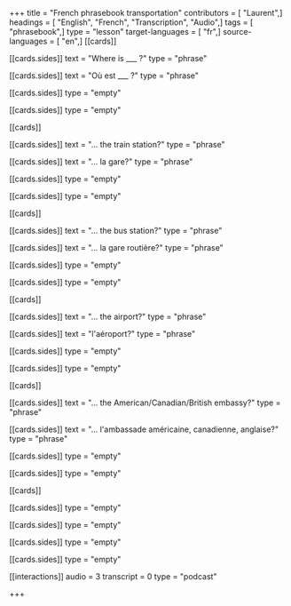 +++
title = "French phrasebook transportation"
contributors = [ "Laurent",]
headings = [ "English", "French", "Transcription", "Audio",]
tags = [ "phrasebook",]
type = "lesson"
target-languages = [ "fr",]
source-languages = [ "en",]
[[cards]]

[[cards.sides]]
text = "Where is ___ ?"
type = "phrase"

[[cards.sides]]
text = "Où est ___ ?"
type = "phrase"

[[cards.sides]]
type = "empty"

[[cards.sides]]
type = "empty"

[[cards]]

[[cards.sides]]
text = "... the train station?"
type = "phrase"

[[cards.sides]]
text = "... la gare?"
type = "phrase"

[[cards.sides]]
type = "empty"

[[cards.sides]]
type = "empty"

[[cards]]

[[cards.sides]]
text = "... the bus station?"
type = "phrase"

[[cards.sides]]
text = "... la gare routière?"
type = "phrase"

[[cards.sides]]
type = "empty"

[[cards.sides]]
type = "empty"

[[cards]]

[[cards.sides]]
text = "... the airport?"
type = "phrase"

[[cards.sides]]
text = "l'aéroport?"
type = "phrase"

[[cards.sides]]
type = "empty"

[[cards.sides]]
type = "empty"

[[cards]]

[[cards.sides]]
text = "... the American/Canadian/British embassy?"
type = "phrase"

[[cards.sides]]
text = "... l'ambassade américaine, canadienne, anglaise?"
type = "phrase"

[[cards.sides]]
type = "empty"

[[cards.sides]]
type = "empty"

[[cards]]

[[cards.sides]]
type = "empty"

[[cards.sides]]
type = "empty"

[[cards.sides]]
type = "empty"

[[cards.sides]]
type = "empty"

[[interactions]]
audio = 3
transcript = 0
type = "podcast"

+++
